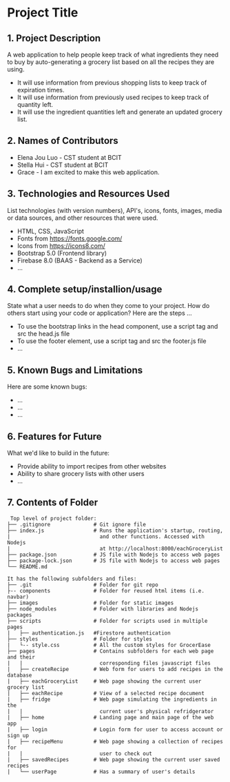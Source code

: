 # Project Title

## 1. Project Description
A web application to help people keep track of what ingredients they need to buy by auto-generating a grocery list based on all the recipes they are using. 
* It will use information from previous shopping lists to keep track of expiration times.
* It will use information from previously used recipes to keep track of quantity left.
* It will use the ingredient quantities left and generate an updated grocery list. 

## 2. Names of Contributors
* Elena Jou Luo - CST student at BCIT
* Stella Hui - CST student at BCIT
* Grace - I am excited to make this web application.
	
## 3. Technologies and Resources Used
List technologies (with version numbers), API's, icons, fonts, images, media or data sources, and other resources that were used.
* HTML, CSS, JavaScript
* Fonts from https://fonts.google.com/
* Icons from https://icons8.com/
* Bootstrap 5.0 (Frontend library)
* Firebase 8.0 (BAAS - Backend as a Service)
* ...

## 4. Complete setup/installion/usage
State what a user needs to do when they come to your project.  How do others start using your code or application?
Here are the steps ...
* To use the bootstrap links in the head component, use a script tag and src the head.js file
* To use the footer element, use a script tag and src the footer.js file
* ...

## 5. Known Bugs and Limitations
Here are some known bugs:
* ...
* ...
* ...

## 6. Features for Future
What we'd like to build in the future:
* Provide ability to import recipes from other websites
* Ability to share grocery lists with other users
* ...
	
## 7. Contents of Folder

```
 Top level of project folder: 
├── .gitignore              # Git ignore file
├── index.js                # Runs the application's startup, routing, 
|                             and other functions. Accessed with Nodejs
|                             at http://localhost:8000/eachGroceryList
├── package.json            # JS file with Nodejs to access web pages
├── package-lock.json       # JS file with Nodejs to access web pages
└── README.md

It has the following subfolders and files:
├── .git                    # Folder for git repo
├-- components              # Folder for reused html items (i.e. navbar)
├── images                  # Folder for static images
├── node_modules            # Folder with libraries and Nodejs packages
├── scripts                 # Folder for scripts used in multiple pages
|   ├── authentication.js   #Firestore authentication
├── styles                  # Folder for styles
|   └-- style.css           # All the custom styles for GrocerEase
├── pages                   # Contains subfolders for each web page and their
|   |                         corresponding files javascript files
|   ├── createRecipe        # Web form for users to add recipes in the database
|   ├── eachGroceryList     # Web page showing the current user grocery list
|   ├── eachRecipe          # View of a selected recipe document
|   ├── fridge              # Web page simulating the ingredients in the
|   |                         current user's physical refridgerator
|   ├── home                # Landing page and main page of the web app
|   ├── login               # Login form for user to access account or sign up
|   ├── recipeMenu          # Web page showing a collection of recipes for 
|   |                         user to check out
|   ├── savedRecipes        # Web page showing the current user saved recipes
|   └── userPage            # Has a summary of user's details
```


